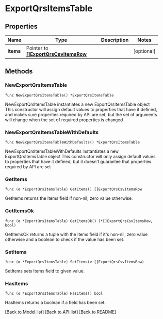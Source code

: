 # ExportQrsItemsTable

## Properties

Name | Type | Description | Notes
------------ | ------------- | ------------- | -------------
**Items** | Pointer to [**[]ExportQrsCsvItemsRow**](ExportQrsCsvItemsRow.md) |  | [optional] 

## Methods

### NewExportQrsItemsTable

`func NewExportQrsItemsTable() *ExportQrsItemsTable`

NewExportQrsItemsTable instantiates a new ExportQrsItemsTable object
This constructor will assign default values to properties that have it defined,
and makes sure properties required by API are set, but the set of arguments
will change when the set of required properties is changed

### NewExportQrsItemsTableWithDefaults

`func NewExportQrsItemsTableWithDefaults() *ExportQrsItemsTable`

NewExportQrsItemsTableWithDefaults instantiates a new ExportQrsItemsTable object
This constructor will only assign default values to properties that have it defined,
but it doesn't guarantee that properties required by API are set

### GetItems

`func (o *ExportQrsItemsTable) GetItems() []ExportQrsCsvItemsRow`

GetItems returns the Items field if non-nil, zero value otherwise.

### GetItemsOk

`func (o *ExportQrsItemsTable) GetItemsOk() (*[]ExportQrsCsvItemsRow, bool)`

GetItemsOk returns a tuple with the Items field if it's non-nil, zero value otherwise
and a boolean to check if the value has been set.

### SetItems

`func (o *ExportQrsItemsTable) SetItems(v []ExportQrsCsvItemsRow)`

SetItems sets Items field to given value.

### HasItems

`func (o *ExportQrsItemsTable) HasItems() bool`

HasItems returns a boolean if a field has been set.


[[Back to Model list]](../README.md#documentation-for-models) [[Back to API list]](../README.md#documentation-for-api-endpoints) [[Back to README]](../README.md)


